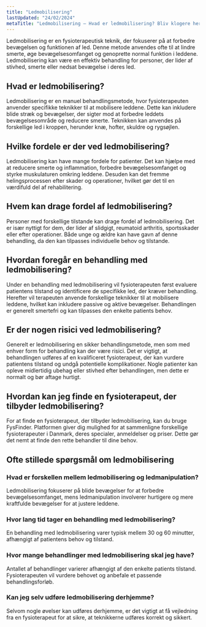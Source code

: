 ```yaml
---
title: "Ledmobilisering"
lastUpdated: "24/02/2024"
metaTitle: "Ledmobilisering – Hvad er ledmobilisering? Bliv klogere her"
---
```


Ledmobilisering er en fysioterapeutisk teknik, der fokuserer på at forbedre bevægelsen og funktionen af led. Denne metode anvendes ofte til at lindre smerte, øge bevægelsesomfanget og genoprette normal funktion i leddene. Ledmobilisering kan være en effektiv behandling for personer, der lider af stivhed, smerte eller nedsat bevægelse i deres led.

## Hvad er ledmobilisering?

Ledmobilisering er en manuel behandlingsmetode, hvor fysioterapeuten anvender specifikke teknikker til at mobilisere leddene. Dette kan inkludere blide stræk og bevægelser, der sigter mod at forbedre leddets bevægelsesområde og reducere smerte. Teknikken kan anvendes på forskellige led i kroppen, herunder knæ, hofter, skuldre og rygsøjlen.

## Hvilke fordele er der ved ledmobilisering?

Ledmobilisering kan have mange fordele for patienter. Det kan hjælpe med at reducere smerte og inflammation, forbedre bevægelsesomfanget og styrke muskulaturen omkring leddene. Desuden kan det fremme helingsprocessen efter skader og operationer, hvilket gør det til en værdifuld del af rehabilitering.

## Hvem kan drage fordel af ledmobilisering?

Personer med forskellige tilstande kan drage fordel af ledmobilisering. Det er især nyttigt for dem, der lider af slidgigt, reumatoid arthritis, sportsskader eller efter operationer. Både unge og ældre kan have gavn af denne behandling, da den kan tilpasses individuelle behov og tilstande.

## Hvordan foregår en behandling med ledmobilisering?

Under en behandling med ledmobilisering vil fysioterapeuten først evaluere patientens tilstand og identificere de specifikke led, der kræver behandling. Herefter vil terapeuten anvende forskellige teknikker til at mobilisere leddene, hvilket kan inkludere passive og aktive bevægelser. Behandlingen er generelt smertefri og kan tilpasses den enkelte patients behov.

## Er der nogen risici ved ledmobilisering?

Generelt er ledmobilisering en sikker behandlingsmetode, men som med enhver form for behandling kan der være risici. Det er vigtigt, at behandlingen udføres af en kvalificeret fysioterapeut, der kan vurdere patientens tilstand og undgå potentielle komplikationer. Nogle patienter kan opleve midlertidig ubehag eller stivhed efter behandlingen, men dette er normalt og bør aftage hurtigt.

## Hvordan kan jeg finde en fysioterapeut, der tilbyder ledmobilisering?

For at finde en fysioterapeut, der tilbyder ledmobilisering, kan du bruge FysFinder. Platformen giver dig mulighed for at sammenligne forskellige fysioterapeuter i Danmark, deres specialer, anmeldelser og priser. Dette gør det nemt at finde den rette behandler til dine behov.

## Ofte stillede spørgsmål om ledmobilisering

### Hvad er forskellen mellem ledmobilisering og ledmanipulation?

Ledmobilisering fokuserer på blide bevægelser for at forbedre bevægelsesomfanget, mens ledmanipulation involverer hurtigere og mere kraftfulde bevægelser for at justere leddene. 

### Hvor lang tid tager en behandling med ledmobilisering?

En behandling med ledmobilisering varer typisk mellem 30 og 60 minutter, afhængigt af patientens behov og tilstand.

### Hvor mange behandlinger med ledmobilisering skal jeg have?

Antallet af behandlinger varierer afhængigt af den enkelte patients tilstand. Fysioterapeuten vil vurdere behovet og anbefale et passende behandlingsforløb.

### Kan jeg selv udføre ledmobilisering derhjemme?

Selvom nogle øvelser kan udføres derhjemme, er det vigtigt at få vejledning fra en fysioterapeut for at sikre, at teknikkerne udføres korrekt og sikkert.